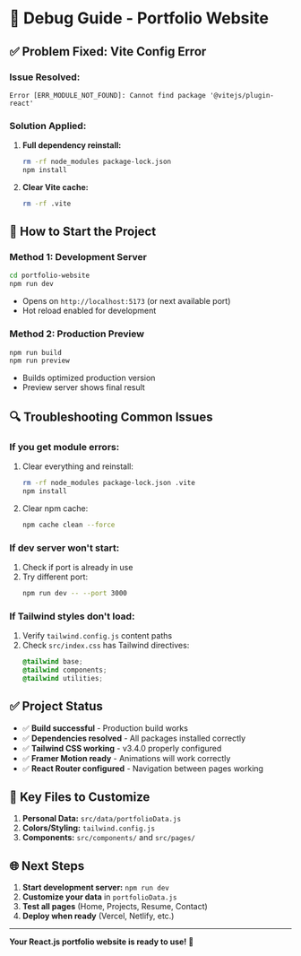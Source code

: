 # 🔧 Debug Guide - Portfolio Website

## ✅ Problem Fixed: Vite Config Error

### **Issue Resolved:**
```
Error [ERR_MODULE_NOT_FOUND]: Cannot find package '@vitejs/plugin-react'
```

### **Solution Applied:**
1. **Full dependency reinstall:**
   ```bash
   rm -rf node_modules package-lock.json
   npm install
   ```

2. **Clear Vite cache:**
   ```bash
   rm -rf .vite
   ```

## 🚀 How to Start the Project

### **Method 1: Development Server**
```bash
cd portfolio-website
npm run dev
```
- Opens on `http://localhost:5173` (or next available port)
- Hot reload enabled for development

### **Method 2: Production Preview**
```bash
npm run build
npm run preview
```
- Builds optimized production version
- Preview server shows final result

## 🔍 Troubleshooting Common Issues

### **If you get module errors:**
1. Clear everything and reinstall:
   ```bash
   rm -rf node_modules package-lock.json .vite
   npm install
   ```

2. Clear npm cache:
   ```bash
   npm cache clean --force
   ```

### **If dev server won't start:**
1. Check if port is already in use
2. Try different port:
   ```bash
   npm run dev -- --port 3000
   ```

### **If Tailwind styles don't load:**
1. Verify `tailwind.config.js` content paths
2. Check `src/index.css` has Tailwind directives:
   ```css
   @tailwind base;
   @tailwind components;
   @tailwind utilities;
   ```

## ✅ Project Status
- ✅ **Build successful** - Production build works
- ✅ **Dependencies resolved** - All packages installed correctly
- ✅ **Tailwind CSS working** - v3.4.0 properly configured
- ✅ **Framer Motion ready** - Animations will work correctly
- ✅ **React Router configured** - Navigation between pages working

## 📁 Key Files to Customize

1. **Personal Data:** `src/data/portfolioData.js`
2. **Colors/Styling:** `tailwind.config.js`
3. **Components:** `src/components/` and `src/pages/`

## 🌐 Next Steps

1. **Start development server:** `npm run dev`
2. **Customize your data** in `portfolioData.js`
3. **Test all pages** (Home, Projects, Resume, Contact)
4. **Deploy when ready** (Vercel, Netlify, etc.)

---
**Your React.js portfolio website is ready to use! 🎉**